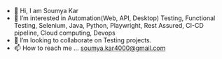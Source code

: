 - 👋 Hi, I am Soumya Kar
- 👀 I’m interested in Automation(Web, API, Desktop) Testing, Functional Testing, Selenium, Java, Python, Playwright, Rest Assured, CI-CD pipeline, Cloud computing, Devops
- 💞️ I’m looking to collaborate on Testing projects.
- 📫 How to reach me ... soumya.kar4000@gmail.com

<!---
soumya-kar/soumya-kar is a ✨ special ✨ repository because its `README.md` (this file) appears on your GitHub profile.
You can click the Preview link to take a look at your changes.
--->
